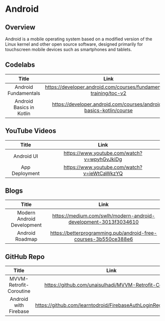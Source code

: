 # Android

## Overview

Android is a mobile operating system based on a modified version of the Linux kernel and other open source software, designed primarily for touchscreen mobile devices such as smartphones and tablets.

## Codelabs 

| Title | Link | 
| :---: | :---: | 
| Android Fundamentals | https://developer.android.com/courses/fundamentals-training/toc-v2 |
| Android Basics in Kotlin | https://developer.android.com/courses/android-basics-kotlin/course |


## YouTube Videos

| Title | Link | 
| :---: | :---: | 
| Android UI | https://www.youtube.com/watch?v=wpyhGvJkiDg |
| App Deployment | https://www.youtube.com/watch?v=ieWtCaWkzYQ |


## Blogs 

| Title | Link | 
| :---: | :---: | 
| Modern Android Development | https://medium.com/swlh/modern-android-development-3013f3034610 |
| Android Roadmap | https://betterprogramming.pub/android-free-courses-3b550ce388e6 |


## GitHub Repo 

| Title | Link | 
| :---: | :---: | 
| MVVM-Retrofit-Coroutine | https://github.com/unaisulhadi/MVVM-Retrofit-Coroutine |
| Android with Firebase | https://github.com/learntodroid/FirebaseAuthLoginRegisterMVVM |

